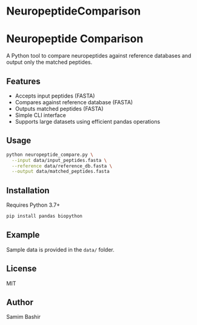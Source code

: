# NeuropeptideComparison

# Neuropeptide Comparison

A Python tool to compare neuropeptides against reference databases and output only the matched peptides.

## Features

- Accepts input peptides (FASTA)
- Compares against reference database (FASTA)
- Outputs matched peptides (FASTA)
- Simple CLI interface
- Supports large datasets using efficient pandas operations

## Usage

```bash
python neuropeptide_compare.py \
  --input data/input_peptides.fasta \
  --reference data/reference_db.fasta \
  --output data/matched_peptides.fasta
```

## Installation

Requires Python 3.7+
```bash
pip install pandas biopython
```

## Example

Sample data is provided in the `data/` folder.

## License

MIT

## Author

Samim Bashir
